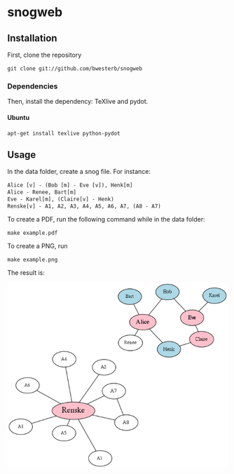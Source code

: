 # snogweb

## Installation
First, clone the repository

    git clone git://github.com/bwesterb/snogweb

### Dependencies
Then, install the dependency: TeXlive and pydot.

#### Ubuntu

    apt-get install texlive python-pydot

## Usage
In the data folder, create a snog file.  For instance:

    Alice [v] - (Bob [m] - Eve [v]), Henk[m]
    Alice - Renee, Bart[m]
    Eve - Karel[m], (Claire[v] - Henk)
    Renske[v] - A1, A2, A3, A4, A5, A6, A7, (A8 - A7)

To create a PDF, run the following command while in the data folder:

    make example.pdf

To create a PNG, run

    make example.png

The result is:

![](data/example.png)

